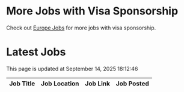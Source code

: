# More Jobs with Visa Sponsorship

Check out [Europe Jobs](https://github.com/sureshparimi/europejobs#latest-jobs) for more jobs with visa sponsorship.

# Latest Jobs

This page is updated at September 14, 2025 18:12:46

| Job Title | Job Location | Job Link | Job Posted |
| --- | --- | --- | --- |
